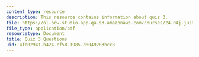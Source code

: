 ```yaml
---
content_type: resource
description: This resource contains information about quiz 3.
file: https://ol-ocw-studio-app-qa.s3.amazonaws.com/courses/24-04j-justice-spring-2012/4fe02941b424cf581985d8049283bcc8_MIT24_04JS12_quiz3.pdf
file_type: application/pdf
resourcetype: Document
title: Quiz 3 Questions
uid: 4fe02941-b424-cf58-1985-d8049283bcc8
---
```

